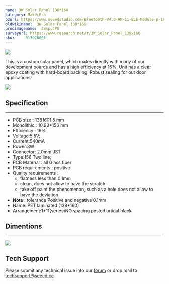 ```yaml
---
name: 3W Solar Panel 138*160
category: MakerPro
bzurl: https://www.seeedstudio.com/Bluetooth-V4.0-HM-11-BLE-Module-p-1803.html
oldwikiname:  3W Solar Panel 138*160
prodimagename:  3wsp.JPG
surveyurl: https://www.research.net/r/3W_Solar_Panel_138x160
sku:     313070001
---
```

![](https://github.com/SeeedDocument/3W_Solar_Panel_138x160/raw/master/img/3wsp.JPG)

This is a custom solar panel, which mates directly with many of our development boards and has a high efficiency at 16%. Unit has a clear epoxy coating with hard-board backing. Robust sealing for out door applications!

[![](https://github.com/SeeedDocument/Seeed-WiKi/raw/master/docs/images/300px-Get_One_Now_Banner-ragular.png)](https://www.seeedstudio.com/3W-Solar-Panel-138X160-p-954.html)

##   Specification
---
*   PCB size : 138*160*1.5 mm
*   Monolithic : 10.93*156 mm
*   Efficiency : 16%
*   Voltage:5.5V;
*   Current:540mA
*   Power:3W
*   Connector: 2.0mm JST
*   Type:156 Two line;
*   PCB Material : all Glass fiber
*   PCB requirements : positive
*   Quality requirements :
    *   flatness less than 0.1mm
    *   clean, does not allow to have the scratch
    *   take off paint the phenomenon, such as a hole does not allow to have the deviation
*   **Note** : tolerance Positive and negative 0.1mm
*   Name: PET laminated (138*160)
*   Arrangement:1*11(series)NO spacing posted artical black

##   Dimentions
---
![](https://github.com/SeeedDocument/3W_Solar_Panel_138x160/raw/master/img/3W.jpg)

## Tech Support
Please submit any technical issue into our [forum](http://forum.seeedstudio.com/) or drop mail to techsupport@seeed.cc. 